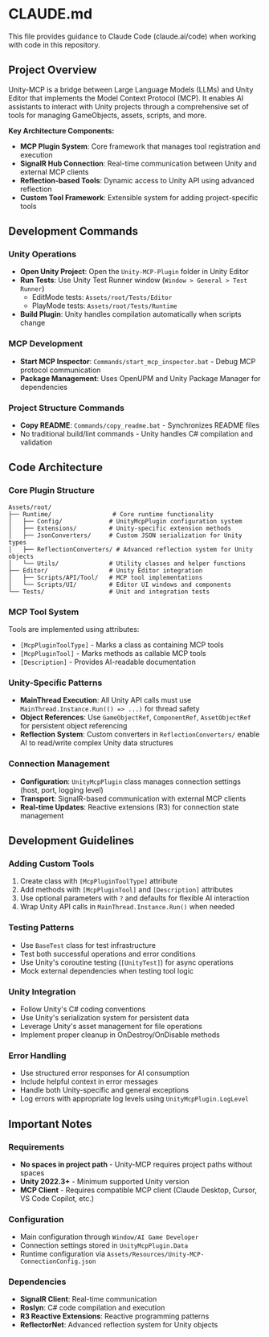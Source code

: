# CLAUDE.md

This file provides guidance to Claude Code (claude.ai/code) when working with code in this repository.

## Project Overview

Unity-MCP is a bridge between Large Language Models (LLMs) and Unity Editor that implements the Model Context Protocol (MCP). It enables AI assistants to interact with Unity projects through a comprehensive set of tools for managing GameObjects, assets, scripts, and more.

**Key Architecture Components:**
- **MCP Plugin System**: Core framework that manages tool registration and execution
- **SignalR Hub Connection**: Real-time communication between Unity and external MCP clients
- **Reflection-based Tools**: Dynamic access to Unity API using advanced reflection
- **Custom Tool Framework**: Extensible system for adding project-specific tools

## Development Commands

### Unity Operations
- **Open Unity Project**: Open the `Unity-MCP-Plugin` folder in Unity Editor
- **Run Tests**: Use Unity Test Runner window (`Window > General > Test Runner`)
  - EditMode tests: `Assets/root/Tests/Editor`
  - PlayMode tests: `Assets/root/Tests/Runtime`
- **Build Plugin**: Unity handles compilation automatically when scripts change

### MCP Development
- **Start MCP Inspector**: `Commands/start_mcp_inspector.bat` - Debug MCP protocol communication
- **Package Management**: Uses OpenUPM and Unity Package Manager for dependencies

### Project Structure Commands
- **Copy README**: `Commands/copy_readme.bat` - Synchronizes README files
- No traditional build/lint commands - Unity handles C# compilation and validation

## Code Architecture

### Core Plugin Structure
```
Assets/root/
├── Runtime/                 # Core runtime functionality
│   ├── Config/             # UnityMcpPlugin configuration system
│   ├── Extensions/         # Unity-specific extension methods
│   ├── JsonConverters/     # Custom JSON serialization for Unity types
│   ├── ReflectionConverters/ # Advanced reflection system for Unity objects
│   └── Utils/              # Utility classes and helper functions
├── Editor/                 # Unity Editor integration
│   ├── Scripts/API/Tool/   # MCP tool implementations
│   └── Scripts/UI/         # Editor UI windows and components
└── Tests/                  # Unit and integration tests
```

### MCP Tool System
Tools are implemented using attributes:
- `[McpPluginToolType]` - Marks a class as containing MCP tools
- `[McpPluginTool]` - Marks methods as callable MCP tools
- `[Description]` - Provides AI-readable documentation

### Unity-Specific Patterns
- **MainThread Execution**: All Unity API calls must use `MainThread.Instance.Run(() => ...)` for thread safety
- **Object References**: Use `GameObjectRef`, `ComponentRef`, `AssetObjectRef` for persistent object referencing
- **Reflection System**: Custom converters in `ReflectionConverters/` enable AI to read/write complex Unity data structures

### Connection Management
- **Configuration**: `UnityMcpPlugin` class manages connection settings (host, port, logging level)
- **Transport**: SignalR-based communication with external MCP clients
- **Real-time Updates**: Reactive extensions (R3) for connection state management

## Development Guidelines

### Adding Custom Tools
1. Create class with `[McpPluginToolType]` attribute
2. Add methods with `[McpPluginTool]` and `[Description]` attributes
3. Use optional parameters with `?` and defaults for flexible AI interaction
4. Wrap Unity API calls in `MainThread.Instance.Run()` when needed

### Testing Patterns
- Use `BaseTest` class for test infrastructure
- Test both successful operations and error conditions
- Use Unity's coroutine testing (`[UnityTest]`) for async operations
- Mock external dependencies when testing tool logic

### Unity Integration
- Follow Unity's C# coding conventions
- Use Unity's serialization system for persistent data
- Leverage Unity's asset management for file operations
- Implement proper cleanup in OnDestroy/OnDisable methods

### Error Handling
- Use structured error responses for AI consumption
- Include helpful context in error messages
- Handle both Unity-specific and general exceptions
- Log errors with appropriate log levels using `UnityMcpPlugin.LogLevel`

## Important Notes

### Requirements
- **No spaces in project path** - Unity-MCP requires project paths without spaces
- **Unity 2022.3+** - Minimum supported Unity version
- **MCP Client** - Requires compatible MCP client (Claude Desktop, Cursor, VS Code Copilot, etc.)

### Configuration
- Main configuration through `Window/AI Game Developer`
- Connection settings stored in `UnityMcpPlugin.Data`
- Runtime configuration via `Assets/Resources/Unity-MCP-ConnectionConfig.json`

### Dependencies
- **SignalR Client**: Real-time communication
- **Roslyn**: C# code compilation and execution
- **R3 Reactive Extensions**: Reactive programming patterns
- **ReflectorNet**: Advanced reflection system for Unity objects